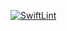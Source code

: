 [![SwiftLint](https://github.com/ICS4U-Programming-Kent-Gatera/Unit1-03-Swift-Microwave/workflows/SwiftLint/badge.svg)](https://github.com/ICS4U-Programming-Kent-Gatera/Unit1-03-Swift-Microwave/actions)
